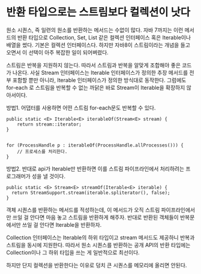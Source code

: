 <h1>반환 타입으로는 스트림보다 컬렉션이 낫다</h1>

원소 시퀀스, 즉 일련의 원소를 반환하는 메서드는 수없이 많다.
자바 7까지는 이런 메서드의 반환 타입으로 Collection, Set, List 같은 컬렉션 인터페이스 혹은 Iterable이나 배열을 썼다.
기본은 컬렉션 인터페이스다.
하지만 자바8이 스트림이라는 개념을 들고 오면서 이 선택이 아주 복잡한 일이 되어벼렸다.

스트림은 반복을 지원하지 않는다. 따라서 스트림과 반복을 알맞게 조합해야 좋은 코드가 나온다.
사실 Stream 인터페이스는 Iterable 인터페이스가 정의한 추장 메서드를 전부 포함할 뿐만 아니라, Iterable 인터페이스가 정의한 방식대로 동작한다.
그럼에도 for-each 로 스트림을 반복할 수 없는 까닭은 바로 Stream이 Iterable을 확장하지 않아서이다.

방법1. 어댑터를 사용하면 어떤 스트림 for-each문도 반복할 수 있다.
```
public static <E> Iterable<E> iterableOf(Stream<E> stream) {
    return stream::iterator;
}


for (ProcessHandle p : iterableOf(ProcessHandle.allProcesses())) {
    // 프로세스를 처리한다.
}
```
  
  
방법2. 반대로 api가 Iterable만 반환하면 이를 스트림 파이프라인에서 처리하려는 프로그래머가 성을 낼 것이다.

```
public static <E> Stream<E> streamOf(Iterable<E> iterable) {
  return StreamSupport.stream(iterable.spliterator(), false);
}
```

객체 시퀀스를 반환하는 메서드를 적성하는데, 이 메서드가 오직 스트림 파이프라인에서만 쓰일 걸 안다면 마음 놓고 스트림을 반환하게 해주자.
반대로 반환된 객체들이 반복문에서만 쓰일 걸 안다면 Iterable을 반환하자.

Collection 인터페이스는 Iterable의 하위 타입이고 stream 메서드도 제공하니 반복과 스트림을 동시에 지원한다.
따라서 원소 시퀀스를 반환하는 공개 API의 반환 타입에는 Collection이나 그 하위 타입을 쓰는 게 일반적으로 최선이다.

하지만 단지 컬렉션을 반환한다는 이유로 덩치 큰 시퀀스를 메모리에 올리면 안된다.

